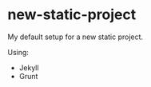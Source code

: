 new-static-project
==================

My default setup for a new static project.

Using:

- Jekyll
- Grunt
